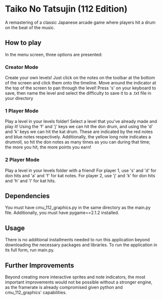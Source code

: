 # Taiko No Tatsujin (112 Edition)

A remastering of a classic Japanese arcade game where players hit a drum on the beat of the music.

## How to play

In the menu screen, three options are presented:

### Creator Mode

Create your own levels! Just click on the notes on the toolbar at the bottom of the screen and click them onto the timeline. Move around the indicator at the top of the screen to pan through the level! Press 's' on your keyboard to save, then name the level and select the difficulty to save it to a .txt file in your directory

### 1 Player Mode

Play a level in your levels folder! Select a level that you've already made and play it! Using the 'f' and 'j' keys we can hit the don drum, and using the 'd' and 'k' keys we can hit the kat drum. These are indicated by the red notes and blue notes respectively. Additionally, the yellow long note indicates a drumroll, so hit the don notes as many times as you can during that time; the more you hit, the more points you earn!

### 2 Player Mode

Play a level in your levels folder with a friend! For player 1, use 's' and 'd' for don hits and 'a' and 'f' for kat notes. For player 2, use 'j' and 'k' for don hits and 'h' and 'l' for kat hits.

## Dependencies

You must have cmu_112_graphics.py in the same directory as the main.py file.
Additionally, you must have pygame==2.1.2 installed.

## Usage

There is no additional installments needed to run this application beyond downloading the necessary packages and libraries. To run the application in its full form, run main.py.

## Further Improvements

Beyond creating more interactive sprites and note indicators, the most important improvements would not be possible without a stronger engine, as the framerate is already compromised given python and cmu_112_graphics' capabilities.
